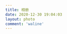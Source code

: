 ```yaml
---
title: 相册
date: 2020-12-30 19:04:03
layout: photo
comment: 'waline'
---
```


<style>
#imageTab{
  margin-top:-1.5rem;
}
.ImageGrid {
  width: 100%;
  max-width: 1040px;
  margin: 0 auto;
  text-align: center;
}
.card {
  overflow: hidden;
  transition: .3s ease-in-out;
  border-radius: 8px;
  background-color: #efefef;
  padding: 1.4px;
}
.ImageInCard img {
  padding: 0;
  border-radius: 8px;
  width:100%;
  height:100%;
}
.photo-tabs{
    /* border-top: 1px solid #e4e7ed; */
    /* -moz-column-gap:0.8rem; 
    -webkit-column-gap:0.8rem; 
    column-gap:0.8rem; */
}
.photo-tab{
    white-space: nowrap;
    overflow: hidden;
    text-overflow: ellipsis;
    background: #e1eaf7;
    /* background: background: linear-gradient(118deg,rgba(50,100,200,1),rgba(50,100,200,.7))!important; */
    border-radius: 50%;
    text-align: center;
    cursor: pointer;
    color: #606266;
    font-size: 0.8rem;
    transition: box-shadow 0.35s, -webkit-transform 0.35s;
    transition: transform 0.35s, box-shadow 0.35s;
    transition: transform 0.35s, box-shadow 0.35s, -webkit-transform 0.35s;
    -webkit-user-select: none;
    -moz-user-select: none;
    -ms-user-select: none;
    user-select: none;
    margin-right:0.8rem;
    margin-top:0.8rem;
}

.photo-tab:hover {
    -webkit-transform: translate3d(0, -3px, 0);
    transform: translate3d(0, -3px, 0);
    box-shadow: 0 5px 5px rgba(0,0,0,0.1);
}
@media (prefers-color-scheme: dark) {
  .card {background-color: #333;}
}
</style>

<div id="imageTab"></div>
<div class="ImageGrid"></div>
